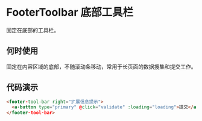 # FooterToolbar 底部工具栏

固定在底部的工具栏。

## 何时使用

固定在内容区域的底部，不随滚动条移动，常用于长页面的数据搜集和提交工作。

## 代码演示

```html
<footer-tool-bar right="扩展信息提示">
  <a-button type="primary" @click="validate" :loading="loading">提交</a-button>
</footer-tool-bar>
```

